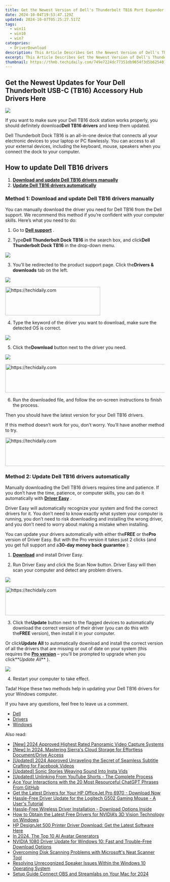```yaml
---
title: Get the Newest Version of Dell's Thunderbolt TB16 Port Expander Drivers
date: 2024-10-04T19:53:47.129Z
updated: 2024-10-07T05:25:27.517Z
tags:
  - win11
  - win10
  - win7
categories:
  - DriverDownload
description: This Article Describes Get the Newest Version of Dell's Thunderbolt TB16 Port Expander Drivers
excerpt: This Article Describes Get the Newest Version of Dell's Thunderbolt TB16 Port Expander Drivers
thumbnail: https://thmb.techidaily.com/749e7224dc77351db9654f3d5b625401a4538e3e09d897a36274e3de6aadbd39.jpg
---
```


## Get the Newest Updates for Your Dell Thunderbolt USB-C (TB16) Accessory Hub Drivers Here

![](https://images.drivereasy.com/wp-content/uploads/2019/07/image-51.png)

 If you want to make sure your Dell TB16 dock station works properly, you should definitely download**Dell TB16 drivers** and keep them updated.

 Dell Thunderbolt Dock TB16 is an all-in-one device that connects all your electronic devices to your laptop or PC flawlessly. You can access to all your external devices, including the keyboard, mouse, speakers when you connect the dock to your computer.

## How to update Dell TB16 drivers

1. **[Download and update Dell TB16 drivers manually](https://tools.techidaily.com/drivereasy/download/)**
2. **[Update Dell TB16 drivers automatically](https://tools.techidaily.com/drivereasy/download/)**

### Method 1: Download and update Dell TB16 drivers manually

 You can manually download the driver you need for Dell TB16 from the Dell support. We recommend this method if you’re confident with your computer skills. Here’s what you need to do:

 1) Go to **[Dell support](https://shop-links.co/link/?exclusive=1&publisher_slug=itechdaily19598&url=https%3A%2F%2Fwww.dell.com%2Fsupport%2Fhome%2F)**  .

 2) Type**Dell Thunderbolt Dock TB16** in the search box, and click**Dell Thunderbolt Dock TB16** in the drop-down menu.

![](https://images.drivereasy.com/wp-content/uploads/2019/07/image-44.png)

 3) You’ll be redirected to the product support page. Click the**Drivers & downloads** tab on the left.

![](https://images.drivereasy.com/wp-content/uploads/2019/07/image-45.png)

<!-- affiliate ads begin -->
<a href="https://aligracehair.sjv.io/c/5597632/1948905/19272" target="_top" id="1948905">
  <img src="//a.impactradius-go.com/display-ad/19272-1948905" border="0" alt="https://techidaily.com" width="300" height="90"/>
</a>
<img height="0" width="0" src="https://aligracehair.sjv.io/i/5597632/1948905/19272" style="position:absolute;visibility:hidden;" border="0" />
<!-- affiliate ads end -->

 4) Type the keyword of the driver you want to download, make sure the detected OS is correct.

![](https://images.drivereasy.com/wp-content/uploads/2019/07/image-46.png)

 5) Click the**Download** button next to the driver you need.

![](https://images.drivereasy.com/wp-content/uploads/2019/07/image-47.png)

<!-- affiliate ads begin -->
<a href="https://bluettius.sjv.io/c/5597632/2139115/17108" target="_top" id="2139115">
  <img src="//a.impactradius-go.com/display-ad/17108-2139115" border="0" alt="https://techidaily.com" width="728" height="90"/>
</a>
<img height="0" width="0" src="https://bluettius.sjv.io/i/5597632/2139115/17108" style="position:absolute;visibility:hidden;" border="0" />
<!-- affiliate ads end -->

 6) Run the downloaded file, and follow the on-screen instructions to finish the process.

Then you should have the latest version for your Dell TB16 drivers.

 If this method doesn’t work for you, don’t worry. You’ll have another method to try.

<!-- affiliate ads begin -->
<a href="https://appsumo.8odi.net/c/5597632/2118305/7443" target="_top" id="2118305">
  <img src="//a.impactradius-go.com/display-ad/7443-2118305" border="0" alt="https://techidaily.com" width="728" height="90"/>
</a>
<img height="0" width="0" src="https://appsumo.8odi.net/i/5597632/2118305/7443" style="position:absolute;visibility:hidden;" border="0" />
<!-- affiliate ads end -->

### Method 2: Update Dell TB16 drivers automatically

 Manually downloading the Dell TB16 drivers requires time and patience. If you don’t have the time, patience, or computer skills, you can do it automatically with **[Driver Easy](https://tools.techidaily.com/drivereasy/download/)**  .

 Driver Easy will automatically recognize your system and find the correct drivers for it. You don’t need to know exactly what system your computer is running, you don’t need to risk downloading and installing the wrong driver, and you don’t need to worry about making a mistake when installing.

 You can update your drivers automatically with either the**FREE** or the**Pro** version of Driver Easy. But with the Pro version it takes just 2 clicks (and you get full support and a**30-day money back guarantee** ):

 1) **[Download](https://tools.techidaily.com/drivereasy/download/)**  and install Driver Easy.

 2) Run Driver Easy and click the Scan Now button. Driver Easy will then scan your computer and detect any problem drivers.

![](https://images.drivereasy.com/wp-content/uploads/2019/07/image-49.png)

<!-- affiliate ads begin -->
<a href="https://aligracehair.sjv.io/c/5597632/1880976/19272" target="_top" id="1880976">
  <img src="//a.impactradius-go.com/display-ad/19272-1880976" border="0" alt="https://techidaily.com" width="728" height="90"/>
</a>
<img height="0" width="0" src="https://aligracehair.sjv.io/i/5597632/1880976/19272" style="position:absolute;visibility:hidden;" border="0" />
<!-- affiliate ads end -->

 3) Click the**Update** button next to the flagged devices to automatically download the correct version of their driver (you can do this with the**FREE** version), then install it in your computer.

 Or click**Update All** to automatically download and install the correct version of all the drivers that are missing or out of date on your system (this requires the **[Pro version](https://tools.techidaily.com/drivereasy/download/)**  – you’ll be prompted to upgrade when you click**_Update All_** ).

![](https://images.drivereasy.com/wp-content/uploads/2019/07/image-50.png)

4) Restart your computer to take effect.

 Tada! Hope these two methods help in updating your Dell TB16 drivers for your Windows computer.

If you have any questions, feel free to leave us a comment.

* [Dell](https://tools.techidaily.com/drivereasy/download/)
* [Drivers](https://tools.techidaily.com/drivereasy/download/)
* [Windows](https://tools.techidaily.com/drivereasy/download/)

<ins class="adsbygoogle"
     style="display:block"
     data-ad-format="autorelaxed"
     data-ad-client="ca-pub-7571918770474297"
     data-ad-slot="1223367746"></ins>

<ins class="adsbygoogle"
     style="display:block"
     data-ad-client="ca-pub-7571918770474297"
     data-ad-slot="8358498916"
     data-ad-format="auto"
     data-full-width-responsive="true"></ins>

<span class="atpl-alsoreadstyle">Also read:</span>
<div><ul>
<li><a href="https://article-helps.techidaily.com/new-2024-approved-highest-rated-panoramic-video-capture-systems/"><u>[New] 2024 Approved Highest Rated Panoramic Video Capture Systems</u></a></li>
<li><a href="https://article-files.techidaily.com/new-in-2024-mastering-sierras-cloud-storage-for-effortless-documentdrive-access/"><u>[New] In 2024, Mastering Sierra's Cloud Storage for Effortless Document/Drive Access</u></a></li>
<li><a href="https://facebook-video-recording.techidaily.com/updated-2024-approved-unraveling-the-secret-of-seamless-subtitle-crafting-for-facebook-videos/"><u>[Updated] 2024 Approved Unraveling the Secret of Seamless Subtitle Crafting for Facebook Videos</u></a></li>
<li><a href="https://extra-support.techidaily.com/updated-sonic-stories-weaving-sound-into-insta-vids/"><u>[Updated] Sonic Stories Weaving Sound Into Insta Vids</u></a></li>
<li><a href="https://youtube-blog.techidaily.com/ed-unlinking-from-youtube-shorts-the-complete-process/"><u>[Updated] Unlinking From YouTube Shorts - The Complete Process</u></a></li>
<li><a href="https://tech-haven.techidaily.com/ace-your-interactions-with-the-20-most-resourceful-chatgpt-phrases-from-github/"><u>Ace Your Interactions with the 20 Most Resourceful ChatGPT Phrases From GitHub</u></a></li>
<li><a href="https://driver-download.techidaily.com/get-the-latest-drivers-for-your-hp-officejet-pro-6970-download-now/"><u>Get the Latest Drivers for Your HP OfficeJet Pro 6970 - Download Now</u></a></li>
<li><a href="https://driver-download.techidaily.com/hassle-free-driver-update-for-the-logitech-g502-gaming-mouse-a-users-tutorial/"><u>Hassle-Free Driver Update for the Logitech G502 Gaming Mouse - A User's Tutorial</u></a></li>
<li><a href="https://driver-download.techidaily.com/hassle-free-wireless-driver-installation-download-options-inside/"><u>Hassle-Free Wireless Driver Installation - Download Options Inside</u></a></li>
<li><a href="https://driver-download.techidaily.com/how-to-obtain-the-latest-free-drivers-for-nvidias-3d-vision-technology-on-windows/"><u>How to Obtain the Latest Free Drivers for NVIDIA’s 3D Vision Technology on Windows</u></a></li>
<li><a href="https://driver-download.techidaily.com/1722978387518-hp-designjet-500-printer-driver-download-get-the-latest-software-here/"><u>HP DesignJet 500 Printer Driver Download: Get the Latest Software Here</u></a></li>
<li><a href="https://ai-topics.techidaily.com/in-2024-the-top-10-ai-avatar-generators/"><u>In 2024, The Top 10 AI Avatar Generators</u></a></li>
<li><a href="https://driver-download.techidaily.com/nvidia-1080-driver-update-for-windows-10-fast-and-trouble-free-download-options/"><u>NVIDIA 1080 Driver Update for Windows 10: Fast and Trouble-Free Download Options</u></a></li>
<li><a href="https://driver-download.techidaily.com/overcoming-disk-scanning-problems-with-microsofts-neat-scanner-tool/"><u>Overcoming Disk Scanning Problems with Microsoft's Neat Scanner Tool</u></a></li>
<li><a href="https://sound-issues.techidaily.com/resolving-unrecognized-speaker-issues-within-the-windows-10-operating-system/"><u>Resolving Unrecognized Speaker Issues Within the Windows 10 Operating System</u></a></li>
<li><a href="https://article-posts.techidaily.com/setup-guide-connect-obs-and-streamlabs-on-your-mac-for-2024/"><u>Setup Guide Connect OBS and Streamlabs on Your Mac for 2024</u></a></li>
</ul></div>

